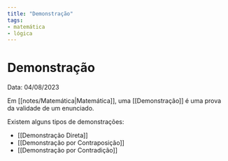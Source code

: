 ```yaml
---
title: "Demonstração"
tags:
- matemática
- lógica
---
```

# Demonstração

Data: 04/08/2023

Em [[notes/Matemática|Matemática]], uma [[Demonstração]] é uma prova da validade de um enunciado.

Existem alguns tipos de demonstrações:

- [[Demonstração Direta]]
- [[Demonstração por Contraposição]]
- [[Demonstração por Contradição]]